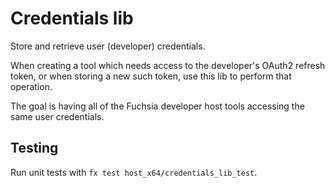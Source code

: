 # Credentials lib

Store and retrieve user (developer) credentials.

When creating a tool which needs access to the developer's OAuth2 refresh token,
or when storing a new such token, use this lib to perform that operation.

The goal is having all of the Fuchsia developer host tools accessing the same
user credentials.

## Testing

Run unit tests with `fx test host_x64/credentials_lib_test`.
